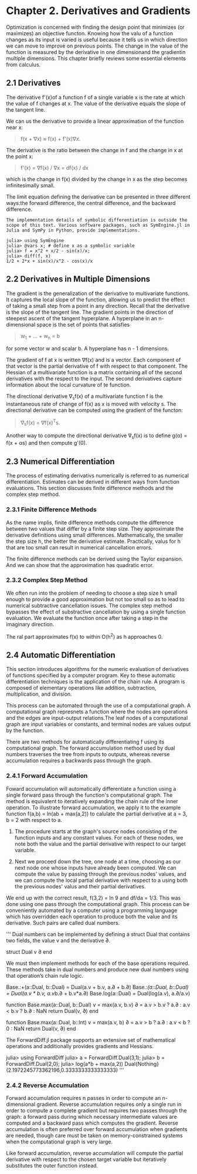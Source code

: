 # Chapter 2. Derivatives and Gradients

Optimization is concerned with finding the design point that minimizes (or maximizes) an objective functon. Knowing how the valu of a function changes as its input is varied is useful because it tells us in which direction we can move to improve on previous points. The change in the value of the function is measured by the derivative in one dimensionand the gradientin multiple dimensions. This chapter briefly reviews some essential elements from calculus.

## 2.1 Derivatives

The derivative f'(x)of a function f of a single variable x is the rate at which the value of f changes at x. The value of the derivative equals the slope of the tangent line.

We can us the derivative to provide a linear approximation of the function near x:

> f(x + &nabla;x) &asymp; f(x) + f'(x)&nabla;x.

The derivative is the ratio between the change in f and the change in x at the point x:

> f'(x) = &nabla;f(x) / &nabla;x = df(x) / dx

which is the change in f(x) divided by the change in x as the step becomes infinitesimally small.

The limit equation defining the derivative can be presented in three different ways:the forward difference, the central difference, and the backward difference.

```
The implementation details of symbolic differentiation is outside the scope of this text. Various software packages, such as SymEngine.jl in Julia and SymPy in Python, provide implementations.

julia> using SymEngine
julia> @vars x; # define x as a symbolic variable 
julia> f = x^2 + x/2 - sin(x)/x;
julia> diff(f, x)
1/2 + 2*x + sin(x)/x^2 - cos(x)/x
```

## 2.2 Derivatives in Multiple Dimensions

The gradient is the generalization of the derivative to multivariate functions. It captures the local slope of the function, allowing us to predict the effect of taking a small step from a point in any direction. Recall that the derivative is the slope of the tangent line. The gradient points in the direction of steepest ascent of the tangent hyperplane. A hyperplane in an n-dimensional space is the set of points that satisfies

> w<sub>1</sub> + ... + w<sub>n</sub> = b

for some vector w and scalar b. A hyperplane has n - 1 dimensions.

The gradient of f at x is written &nabla;f(x) and is a vector. Each component of that vector is the partial derivative of f with respect to that component. The Hessian of a multivariate function is a matrix containing all of the second derivatives with the respect to the input. The second derivatives capture information about the local curvature of te function.

The directional derivative &nabla;<sub>s</sub>f(x) of a multivariate function f is the instantaneous rate of change of f(x) as x is moved with velocity s. The directional derivative can be computed using the gradient of the functon:

>  &nabla;<sub>s</sub>f(x) = &nabla;f(x)<sup>T</sup>s.

Another way to compute the directional derivative &nabla;<sub>s</sub>f(x) is to define g(&alpha;) = f(x + &alpha;s) and then compute g'(0).

## 2.3 Numerical Differentiation

The process of estimating derivativs numerically is referred to as numerical differentiation. Estimates can be derived in different ways from function evaluations. This section discusses finite difference methods and the complex step method.

### 2.3.1 Finite Difference Methods

As the name implis, finite difference methods compute the difference between two values that differ by a finite step size. They approximate the derivative definitions using small differences. Mathematically, the smaller the step size h, the better the derivative estimate. Practically, valus for h that are too small can result in numerical cancellation errors.

The finite difference methods can be derived using the Taylor expansion. And we can show that the approximation has quadratic error.

### 2.3.2 Complex Step Method

We often run into the problem of needing to choose a step size h small enough to provide a good approximation but not too small so as to lead to numerical subtractive cancellation issues. The complex step method bypasses the effect of substractive cancellation by using a single function evaluation. We evaluate the function once after taking a step in the imaginary direction.

The ral part approximates f(x) to within O(h<sup>2</sup>) as h approaches 0.

## 2.4 Automatic Differentiation

This section introduces algorithms for the numeric evaluation of derivatives of functions specified by a computer program. Key to these automatic differentiation techniques is the application of the chain rule. A program is composed of elementary operations like addition, subtraction, multiplication, and division.

This process can be automated through the use of a computational graph. A computational graph represnets a function where the nodes are operations and the edges are input-output relations.The leaf nodes of a computational graph are input variables or constants, and terminal nodes are values output by the function.

There are two methods for automatically differentiating f using its computational graph. The forward accumulation method used by dual numbers traverses the tree from inputs to outputs, whereas reverse accumulation requires a backwards pass through the graph.

### 2.4.1 Forward Accumulation

Foward accumulation will automatically differentiate a function using a single forward pass through the function's computational graph. The method is equivalent to iteratively expanding the chain rule of the inner operation. To illustrate forward accumulation, we apply it to the example function f(a,b) = ln(ab + max(a,2)) to calulate the partial derivative at a = 3, b = 2 with respect to a.

1. The procedure starts at the graph's source nodes consisting of the function inputs and any constant values. For each of these nodes, we note both the value and the partial derivative with respect to our target variable.

2. Next we proceed down the tree, one node at a time, choosing as our next node one whose inputs have already been computed. We can compute the value by passing through the previous nodes' values, and we can compute the local partial derivative with respect to a using both the previous nodes' valus and their partial derivatives.

We end up with the correct result, f(3,2) = ln 9 and df/da = 1/3. This was done using one pass through the computational graph. This process can be conveniently automated by a computer using a programming language which has overridden each operation to produce both the value and its derivative. Such pairs are called dual numbers.

'''
Dual numbers can be implemented by defining a struct Dual that contains two fields, the value v and the derivative ∂.

struct Dual
v
∂
end

We must then implement methods for each of the base operations required. These methods take in dual numbers and produce new dual numbers using that operation’s chain rule logic.

Base.:+(a::Dual, b::Dual) = Dual(a.v + b.v, a.∂ + b.∂)
Base.:*(a::Dual, b::Dual) = Dual(a.v * b.v, a.v*b.∂ + b.v*a.∂)
Base.log(a::Dual) = Dual(log(a.v), a.∂/a.v)

function Base.max(a::Dual, b::Dual)
v = max(a.v, b.v)
∂ = a.v > b.v ? a.∂ : a.v < b.v ? b.∂ : NaN
return Dual(v, ∂)
end

function Base.max(a::Dual, b::Int)
v = max(a.v, b)
∂ = a.v > b ? a.∂ : a.v < b ? 0 : NaN
return Dual(v, ∂)
end

The ForwardDiff.jl package supports an extensive set of mathematical operations and additionally provides gradients and Hessians.

julia> using ForwardDiff
julia> a = ForwardDiff.Dual(3,1);
julia> b = ForwardDiff.Dual(2,0);
julia> log(a*b + max(a,2))
Dual{Nothing}(2.1972245773362196,0.3333333333333333)
'''

### 2.4.2 Reverse Accumulation

Forward accumulation requires n passes in order to compute an n-dimensional gradient. Reverse accumulation requires only a single run in order to compute a complete gradient but requires two passes through the graph: a forward pass during which necessary intermediate values are computed and a backward pass which computes the gradient. Reverse accumulation is often preferred over forward accumulation when gradients are needed, though care must be taken on memory-constrained systems when the computational graph is very large.

Like forward accumulation, reverse accumulation will compute the partial derivative with respect to the chosen target variable but iteratively substitutes the outer function instead.

